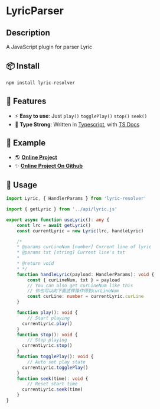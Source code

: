 # LyricParser

## Description
A JavaScript plugin for parser Lyric


## 📦 Install

```bash
npm install lyric-resolver
```

## 🔋 Features

- ⚡ **Easy to use**: Just `play()` `togglePlay()` `stop()` `seek()`
- 🦾 **Type Strong**: Written in [Typescript](https://www.typescriptlang.org/), with [TS Docs](https://github.com/microsoft/tsdoc)

## 🎄 Example
- 🌎 [**Online Project**](https://music-sepia.vercel.app/)
- ✨ [****Online Project On Github****](https://github.com/SnowingFox/music)

## 🦄 Usage


```ts
import Lyric, { HandlerParams } from 'lyric-resolver'

import { getLyric } from '../api/lyric.js'

export async function useLyric(): any {
    const lrc = await getLyric()
    const currentLyric = new Lyric(lrc, handleLyric)

    /*
    * @params curLineNum [number] Current line of lyric
    * @params txt [string] Current line's txt
    * 
    * @return void
    * */
    function handleLyric(payload: HandlerParams): void {
        const { curLineNum, txt } = payload
        // You can also get curLineNum like this
        // 你也可以向下面这样操作得到curLineNum
        const curLine: number = currentLyric.curLine
    }

    function play(): void {
        // Start playing
      currentLyric.play()
    }
    function stop(): void {
        // Stop playing
      currentLyric.stop()
    }
    function togglePlay(): void {
        // Auto set play state
      currentLyric.togglePlay()
    }
    function seek(time): void {
        // Reset start time
      currentLyric.seek(time)
    }
}
```

